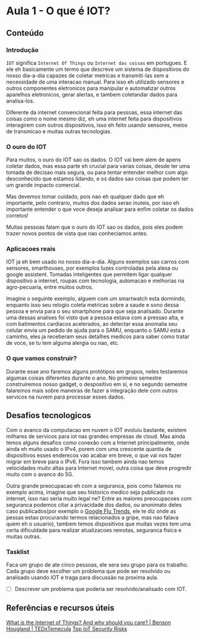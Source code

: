 # Aula 1 - O que é IOT?

## Conteúdo

### Introdução

`IOT` significa `Internet Of Things` ou `Internet das coisas` em portugues. E ele eh basicamente um termo que descreve um sistema de dispositivos do nosso dia-a-dia capazes de coletar metricas e transmiti-las sem a necessidade de uma interacao manual. Para isso eh utilizado sensores e outros componentes eletronicos para manipular e automatizar outros aparelhos eletronicos, gerar alertas, e tambem coletandar dados para analisa-los.

Diferente da internet convencional feita para pessoas, essa internet das coisas como o nome mesmo diz, eh uma internet feita para dispositivos interagirem com outros dispositivos, isso eh feito usando sensores, meios de transmicao e muitas outras tecnologias.

### O ouro do IOT

Para muitos, o ouro do IOT sao os dados. O IOT vai bem alem de apens coletar dados, mas essa parte eh crucial para varias coisas, desde ter uma tomada de decisao mais segura, ou para tentar entender melhor com algo desconhecido que estamos lidando, e os dados sao coisas que podem ter um grande impacto comercial.

Mas devemos tomar cuidado, pois nao eh qualquer dado que eh importante, pelo contrario, muitos dos dados serao inuteis, por isso eh importante entender o que voce deseja analisar para enfim coletar os dados corretos!

Muitas pessoas falam que o ouro do IOT sao os dados, pois eles podem trazer novos pontos de vista que nao conheciamos antes.

### Aplicacoes reais

IOT ja eh bem usado no nosso dia-a-dia. Alguns exemplos sao carros com sensores, smarthouses, por exemplos luzes controladas pela alexa ou google assistent. Tomadas inteligentes que permitem ligar qualquer dispositivo a internet, roupas com tecnologia, automacao e melhorias na agro-pecuaria, entre muitos outros.

Imagine o seguinte exemplo, alguem com um smartwatch esta dormindo, enquanto isso seu relogio coleta metricas sobre a saude e sono dessa pessoa e envia para o seu smartphone para que seja analisado. Durante uma dessas analises foi visto que a pessoa estava com a pressao alta, e com batimentos cardiacos acelerados, ao detectar essa anomalia seu celular envia um pedido de ajuda para o SAMU, enquanto o SAMU esta a caminho, eles ja receberam seus detalhes medicos para saber como tratar de voce, se tu tem alguma alergia ou nao, etc.

### O que vamos construir?

Durante esse ano faremos alguns protótipos em grupos, neles testaremos algumas coisas diferentes durante o ano. No primeiro semestre construiremos nosso gadget, o despositivo em si, e no segundo semestre falaremos mais sobre maneiras de fazer a integração dele com outros servicos na nuvem para processar esses dados.

## Desafios tecnologicos

Com o avanco da computacao em nuvem o IOT evoluiu bastante, existem milhares de servicos para iot nas grandes empresas de cloud. Mas ainda temos alguns desafios como conexão com a Internet principalmente, onde ainda eh muito usado o IPv4, porem com uma crescente quantia de dispositivos esses enderecos vao acabar em breve, o que vai nos fazer migrar em breve para o IPv6. Fora isso tambem ainda nao temos velocidades muito altas para Internet movel, outra coisa que deve progredir muito com o avanco do 5G.

Outra grande preocupacao eh com a seguranca, pois como falamos no exemplo acima, imagine que seu historico medico seja publicado na internet, isso nao seria muito legal ne? Entre as maiores preocupacoes com seguranca podemos citar a privacidade dos dados, ou anonimato deles caso publicados(por exemplo o [Google Flu Trends](https://en.wikipedia.org/wiki/Google_Flu_Trends), ele te diz onde as pessas estao procurando termos relacionados a gripe, mas nao falava quem eh o usuario), tambem temos dispositivos que muitas vezes tem uma certa dificuldade para realizar atualizacoes remotas, seguranca fisica e muitas outras.

### Tasklist

Faca um grupo de ate cinco pessoas, ele sera seu grupo para os trabalho. Cada grupo deve escolher um problema que pode ser resolvido ou analisado usando IOT e traga para discussão na proxima aula.

* [ ] Descrever um problema que poderia ser resolvido/analisado com IOT.


## Referências e recursos úteis

[What is the Internet of Things? And why should you care? | Benson Hougland | TEDxTemecula](https://www.youtube.com/watch?v=_AlcRoqS65E)
[Top IoT Security Risks](https://www.intellectsoft.net/blog/biggest-iot-security-issues/#)
